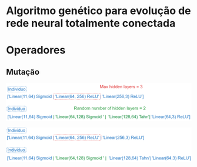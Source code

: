 # Algoritmo genético para evolução de rede neural totalmente conectada

# Operadores
## Mutação

![Mutação que troca uma layer por N layers aleatórias](Assets/Replace_n_layers.png)

![Mutação que adiciona uma layer aleatória](Assets/add_random_layer.png)

